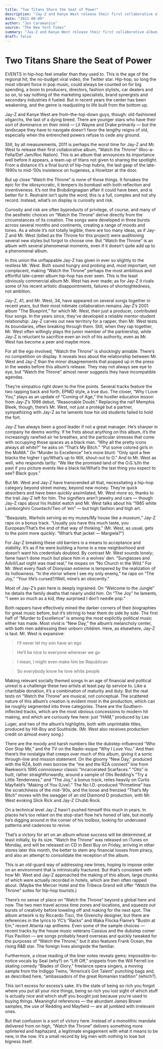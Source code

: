 ```yaml
---
title: "Two Titans Share the Seat of Power"
description: "Jay-Z and Kanye West release their first collaborative album, “Watch the Throne”. From a distance it’s a final burst of hip-hop hubris, the last gasp of the late-1990s to mid-’00s insistence on hugene..."
date: "2011-08-09"
author: "Jon Caramanica"
source: "The New York Times"
summary: "Jay-Z and Kanye West release their first collaborative album, “Watch the Throne”. From a distance it’s a final burst of hip-hop hubris, the last gasp of the late-1990s to mid-’00s insistence on hugeness, a Howitzer at the door. This is an album that announces its importance well before it appears."
draft: false
---
```


# Two Titans Share the Seat of Power

EVENTS in hip-hop feel smaller than they used to. This is the age of the regional hit, the no-budget viral video, the Twitter star. Hip-hop, so long the most vibrant force in pop music, could always be counted on for big spending, a boon to producers, directors, fashion stylists, car dealers and so on, to say nothing of the marketing specialists, brand synergists and secondary industries it fueled. But in recent years the center has been weakening, and the genre is readjusting to life built from the bottom up.

Jay-Z and Kanye West are from-the-top-down guys, though: old-fashioned oligarchs, the last of a dying breed. There are younger stars who have their sort of dominance on their mind — Lil Wayne and Drake primarily — but the landscape they have to navigate doesn’t favor the lengthy reigns of old, especially when the entrenched powers refuse to cede any ground.

Still, by all measurements, 2011 is perhaps the worst time for Jay-Z and Mr. West to release their first collaborative album, “Watch the Throne” (Roc-a-Fella/Def Jam/Roc Nation). This is an album that announces its importance well before it appears, a team-up of titans not given to sharing the spotlight. From a distance it’s a final burst of hip-hop hubris, the last gasp of the late-1990s to mid-’00s insistence on hugeness, a Howitzer at the door.

But up close “Watch the Throne” is none of those things. It forsakes the epic for the idiosyncratic, it tempers its bombast with both reflection and inventiveness. It’s not the Brobdingnagian affair it could have been, and is better for it. Restraint isn’t quite the word; this is a full, complex and not shy record. Instead, what’s on display is curiosity and risk.

Curiosity and risk are often byproducts of privilege, of course, and many of the aesthetic choices on “Watch the Throne” derive directly from the circumstances of its creation. The songs were developed in three bursts across several months and continents, creating a range of moods and tones. As a whole it’s not totally legible; there are too many ideas, as if Jay-Z and Mr. West (billed as the Throne for this project) were auditioning several new styles but forgot to choose one. But “Watch the Throne” is an album with several phenomenal moments, even if it doesn’t quite add up to a phenomenal album.

In this union the unflappable Jay-Z has given in ever so slightly to the restless Mr. West. Both sound hungry and probing and, most important, not complacent, making “Watch the Throne” perhaps the most ambitious and effortful late-career album hip-hop has ever seen. This is the least obviously commercial album Mr. West has ever made; as for Jay-Z it rivals some of his recent artistic disappointments, failures of shortsightedness, not ambition.

Jay-Z, 41, and Mr. West, 34, have appeared on several songs together in recent years, but their most intimate collaboration remains Jay-Z’s 2001 album “The Blueprint,” for which Mr. West, then just a producer, contributed four songs. In the years since, they’ve developed a reliable mentor-student relationship: Jay-Z carves out new territory for a rapper, then Mr. West tests its boundaries, often breaking through them. Still, when they rap together, Mr. West often willingly plays the junior member of the partnership, while Jay-Z is reluctant to sacrifice even an inch of his authority, even as Mr. West has become a peer and maybe more.

For all the ego involved, “Watch the Throne” is shockingly amiable. There’s no competition on display. It reveals less about the relationship between Mr. West and Jay-Z than the minor disagreements that popped up in the press in the weeks before this album’s release. They may not always see eye to eye, but “Watch the Throne” almost never suggests they have incompatible agendas.

They’re simpatico right down to the fine points. Several tracks feature the two rapping back and forth, EPMD style, a true duo. The closer, “Why I Love You,” plays as an update of “Coming of Age,” the hustler education lesson from Jay-Z’s 1996 debut, “Reasonable Doubt.” Replacing the naïf Memphis Bleek, though, there’s Mr. West, not just a protégé but a partner, sympathizing with Jay-Z as he laments how his old students failed to hold the fort.

Jay-Z has always been a good leader if not a great manager. He’s sharper in company he deems worthy. If he frets about anything on this album, it’s the increasingly rarefied air he breathes, and the particular stresses that come with occupying those spaces as a black man. “Why all the pretty icons always all white?” he asks on “That’s My Bitch.” “Put some colored girls in the MoMA.” On “Murder to Excellence” he’s more blunt: “Only spot a few blacks the higher I go/What’s up to Will, shout-out to O.” And to Mr. West as well, who responds tartly: “We like the promised land of the O.G.’s/In the past if you picture events like a black tie/What’s the last thing you expect to see? Black guys.”

But Mr. West and Jay-Z have transcended all that, necessitating a hip-hop category beyond street money, beyond new money. They’re quick absorbers and have been quickly assimilated, Mr. West more so, thanks to the trail Jay-Z left for him. The signifiers aren’t jewelry and cars — though Jay-Z raps about his Hublot watch and Mr. West talks about his “1985 white Lamborghini Countach/Two of ’em” — but high fashion and high art.

“Basquiats, Warhols serving as my muses/My house like a museum,” Jay-Z raps on a bonus track. “Usually you have this much taste, you European/That’s the end of that way of thinking.” (Mr. West, as usual, gets to the point more quickly: “What’s that jacket — Margiela?”)

For Jay-Z breaking these old barriers is a means to acceptance and stability. It’s as if he were building a home in a new neighborhood and doesn’t want his credentials doubted. By contrast Mr. West sounds lonely; fame hasn’t done much but place him in a wolves’ den. “Sunglasses and Advil/Last night was mad real,” he mopes on “No Church in the Wild.” For Mr. West every flash of Dionysian extreme is tempered by the realization of its hollowness. “In the mirror where I see my only enemy,” he raps on “The Joy,” “Your life’s cursed?/Well, mine’s an obscenity.”

Most of Jay-Z’s pain here is deeply ingrained. On “Welcome to the Jungle” he details the family deaths that nearly undid him. On “The Joy” he laments, “I seen so much as a kid, they surprised I don’t needle pop.”

Both rappers have effectively mined the darker corners of their biographies for great music before, but it’s stirring to hear them do side by side. The first half of “Murder to Excellence” is among the most explicitly political music either has made. Most vivid is “New Day,” the album’s melancholy center, with both men addressing their unborn children. Here, as elsewhere, Jay-Z is taut. Mr. West is expansive:

> I’ll never let my son have an ego

> 

> He’ll be nice to everyone wherever we go

> 

> I mean, I might even make him be Republican

> 

> So everybody know he love white people

Making relevant socially themed songs in an age of financial and political unrest is a challenge these two artists at least pay lip service to. Like a charitable donation, it’s a combination of maturity and duty. But the real tests on “Watch the Throne” are musical, not conceptual. The scattered nature of this album’s creation is evident most in the production, which can be roughly segmented into three categories. There are the Southern-inflected tracks, which are the most obvious concessions to modern hit making, and which are curiously few here: just “HAM,” produced by Lex Luger, and two of the album’s highlights, both with unprintable titles, produced by Hit-Boy and Southside. (Mr. West also receives production credit on almost every song.)

There are the moody and harsh numbers like the dubstep-influenced “Who Gon Stop Me,” and the TV on the Radio-esque “Why I Love You.” And then there’s the nostalgia that creeps over much of this album, giving it a sonic through-line and mission statement. On the gloomy “New Day,” produced with the RZA, both men borrow the “me and the RZA connect” line from Raekwon’s 1995 connoisseur classic “Incarcerated Scarfaces.” “Otis” is built, rather straightforwardly, around a sample of Otis Redding’s “Try a Little Tenderness,” and “The Joy,” a bonus track, relies heavily on Curtis Mayfield’s “Making of You (Live).” The No I.D.-produced “Primetime” has the scratchiness of the mid-’90s, and the loose and frenzied “That’s My Bitch” moves with the swagger of an old Diamond D production, with Mr. West evoking Slick Rick and Jay-Z Chubb Rock.

On a technical level Jay-Z hasn’t pushed himself this much in years. In places he’s too reliant on the stop-start flow he’s honed of late, but mostly he’s digging around in the corner of his toolbox, looking for underused patterns and cadences to revive.

That’s a victory for art on an album whose success will be determined, at least initially, by its size. “Watch the Throne” was released on iTunes on Monday, and will be released on CD in Best Buy on Friday, arriving in other stores later this month, the better to stem any financial losses from piracy, and also an attempt to consolidate the reception of the album.

This is an old-guard way of addressing new times, hoping to impose order on an environment that is intrinsically fractured. But that’s consistent with how Mr. West and Jay-Z approached the making of this album, large chunks of which were actually recorded in hotels, which are then often rapped about. (Maybe the Mercer Hotel and the Tribeca Grand will offer “Watch the Throne” suites for hip-hop tourists.)

There’s no sense of place on “Watch the Throne” beyond a global here and now. The two men travel across time zones and locations, and squeeze out bursts of creativity before toweling off and making for the next spot. The album artwork is by Riccardo Tisci, the Givenchy designer, but there are references in the lyrics to YC’s “Racks” and Waka Flocka Flame’s “Bustin at Em,” recent Atlanta rap anthems. Even some of the sample choices — recent tracks by the house music veterans Cassius and the dubstep comer Flux Pavilion — are songs probably heard overseas and quickly tweaked for the purposes of “Watch the Throne,” but it also features Frank Ocean, the rising R&B star. The foreign lives alongside the familiar.

Furthermore, a close reading of the liner notes reveals gems: impossible-to-notice vocals by Seal (why?) on “Lift Off,” snippets from the Will Ferrell ice skating comedy “Blades of Glory,” freelance opera singers, a moving sample from the Indiggo Twins, “America’s Got Talent” punching bags and, as described here, “ambassadors of the great Romanian tradition” (which?).

This isn’t excess for excess’s sake. It’s the state of being so rich you forgot where you put all your nice things, being so rich you lost sight of which stuff is actually nice and which stuff you bought just because you’re used to buying things. Meaningful references — the abundant James Brown samples, the use of Redding and Mayfield — are all jumbled with irrelevant ones.

But that confusion is a sort of victory here. Instead of a monolithic mandate delivered from on high, “Watch the Throne” delivers something more splintered and haphazard, a legitimate engagement with what it means to be new, in the now. It’s a small record by big men with nothing to lose but bigness itself.
